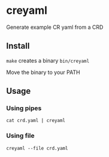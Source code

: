# creyaml
Generate example CR yaml from a CRD

## Install
 `make` creates a binary `bin/creyaml`

  Move the binary to your PATH
 
## Usage

### Using pipes

  `cat crd.yaml | creyaml`

### Using file

   `creyaml --file crd.yaml`
